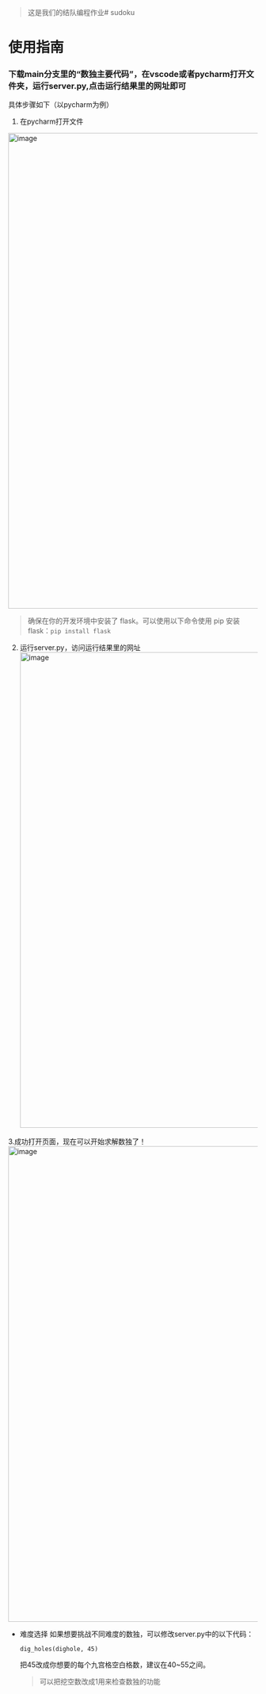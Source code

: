 > 这是我们的结队编程作业# sudoku
# 使用指南
### 下载main分支里的“数独主要代码”，在vscode或者pycharm打开文件夹，运行server.py,点击运行结果里的网址即可
具体步骤如下（以pycharm为例）

1. 在pycharm打开文件
   
<img width="960" alt="image" src="https://github.com/shoppingaaa/sudoku/assets/143972767/193ca3f0-2d07-42c1-83af-0d5b903e7734">

> 确保在你的开发环境中安装了 flask。可以使用以下命令使用 pip 安装 flask：`pip install flask`

2. 运行server.py，访问运行结果里的网址
   <img width="960" alt="image" src="https://github.com/shoppingaaa/sudoku/assets/143972767/d33ad97e-cf06-47ff-979d-c1ad4566d73e">

3.成功打开页面，现在可以开始求解数独了！
  <img width="960" alt="image" src="https://github.com/shoppingaaa/sudoku/assets/143972767/2826c09f-1587-4b23-963c-85b795d4256e">

- 难度选择
  如果想要挑战不同难度的数独，可以修改server.py中的以下代码：
  
  `dig_holes(dighole, 45)`
  
  把45改成你想要的每个九宫格空白格数，建议在40~55之间。
  
  > 可以把挖空数改成1用来检查数独的功能
  

   
